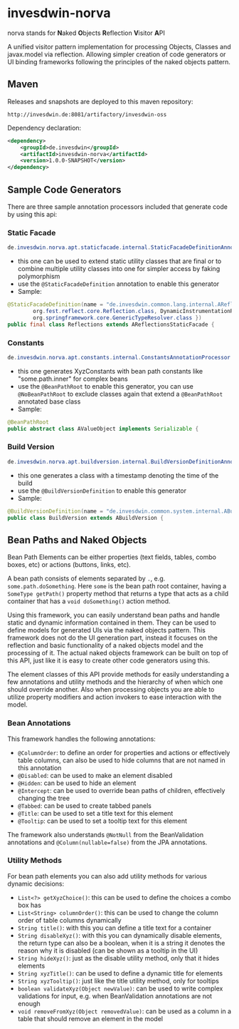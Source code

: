 # invesdwin-norva
norva stands for **N**aked **O**bjects **R**eflection **V**isitor **A**PI

A unified visitor pattern implementation for processing Objects, Classes and javax.model via reflection. Allowing simpler creation of code generators or UI binding frameworks following the principles of the naked objects pattern.

## Maven

Releases and snapshots are deployed to this maven repository:
```
http://invesdwin.de:8081/artifactory/invesdwin-oss
```

Dependency declaration:
```xml
<dependency>
	<groupId>de.invesdwin</groupId>
	<artifactId>invesdwin-norva</artifactId>
	<version>1.0.0-SNAPSHOT</version>
</dependency>
```


## Sample Code Generators
There are three sample annotation processors included that generate code by using this api:

### Static Facade
```java
de.invesdwin.norva.apt.staticfacade.internal.StaticFacadeDefinitionAnnotationProcessor
```
- this one can be used to extend static utility classes that are final or to combine multiple utility classes into one for simpler access by faking polymorphism
- use the `@StaticFacadeDefinition` annotation to enable this generator
- Sample:
```java
@StaticFacadeDefinition(name = "de.invesdwin.common.lang.internal.AReflectionsStaticFacade", targets = {
        org.fest.reflect.core.Reflection.class, DynamicInstrumentationReflections.class, BeanPathReflections.class,
        org.springframework.core.GenericTypeResolver.class })
public final class Reflections extends AReflectionsStaticFacade {
```

### Constants
```java
de.invesdwin.norva.apt.constants.internal.ConstantsAnnotationProcessor
```
- this one generates XyzConstants with bean path constants like "some.path.inner" for complex beans
- use the `@BeanPathRoot` to enable this generator, you can use `@NoBeanPathRoot` to exclude classes again that extend a `@BeanPathRoot` annotated base class
- Sample:
```java
@BeanPathRoot
public abstract class AValueObject implements Serializable {
```

### Build Version
```java
de.invesdwin.norva.apt.buildversion.internal.BuildVersionDefinitionAnnotationProcessor
```
- this one generates a class with a timestamp denoting the time of the build
- use the `@BuildVersionDefinition` to enable this generator
- Sample:
```java
@BuildVersionDefinition(name = "de.invesdwin.common.system.internal.ABuildVersion")
public class BuildVersion extends ABuildVersion {
```

## Bean Paths and Naked Objects

Bean Path Elements can be either properties (text fields, tables, combo boxes, etc) or actions (buttons, links, etc). 

A bean path consists of elements separated by `.`, e.g. `some.path.doSomething`.
Here `some` is the bean path root container, having a `SomeType getPath()` property method that returns a type that acts as a child container that has a `void doSomething()` action method.

Using this framework, you can easily understand bean paths and handle static and dynamic information contained in them.
They can be used to define models for generated UIs via the naked objects pattern. This framework does not do the UI generation part, instead it focuses on the reflection and basic functionality of a naked objects model and the processing of it. The actual naked objects framework can be built on top of this API, just like it is easy to create other code generators using this.

The element classes of this API provide methods for easily understanding a few annotations and utility methods and the hierarchy of when which one should override another. Also when processing objects you are able to utilize property modifiers and action invokers to ease interaction with the model.

### Bean Annotations

This framework handles the following annotations:

* `@ColumnOrder`: to define an order for properties and actions or effectively table columns, can also be used to hide columns that are not named in this annotation
* `@Disabled`: can be used to make an element disabled
* `@Hidden`: can be used to hide an element
* `@Intercept`: can be used to override bean paths of children, effectively changing the tree
* `@Tabbed`: can be used to create tabbed panels
* `@Title`: can be used to set a title text for this element
* `@Tooltip`: can be used to set a tooltip text for this element

The framework also understands `@NotNull` from the BeanValidation annotations and `@Column(nullable=false)` from the JPA annotations.

### Utility Methods

For bean path elements you can also add utility methods for various dynamic decisions:

* `List<?> getXyzChoice()`: this can be used to define the choices a combo box has
* `List<String> columnOrder()`: this can be used to change the column order of table columns dynamically
* `String title()`: with this you can define a title text for a container
* `String disableXyz()`: with this you can dynamically disable elements, the return type can also be a boolean, when it is a string it denotes the reason why it is disabled (can be shown as a tooltip in the UI)
* `String hideXyz()`: just as the disable utility method, only that it hides elements
* `String xyzTitle()`: can be used to define a dynamic title for elements
* `String xyzTooltip()`: just like the title utility method, only for tooltips
* `boolean validateXyz(Object newValue)`: can be used to write complex validations for input, e.g. when BeanValidation annotations are not enough
* `void removeFromXyz(Object removedValue)`: can be used as a column in a table that should remove an element in the model
